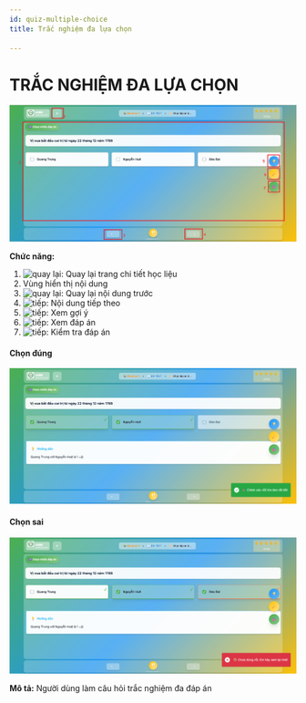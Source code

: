 ```yaml
---
id: quiz-multiple-choice
title: Trắc nghiệm đa lựa chọn

---
```


# TRẮC NGHIỆM ĐA LỰA CHỌN

![Trắc nghiệm đơn](/img/hoc-lieu-so/quiz-multiple-choice/nhieu-dap-an.png)



__Chức năng:__
1. <img src="/docs-lms-hls/img/chung/back.png" alt="quay lại" width="50" />: Quay lại trang chi tiết học liệu
2. Vùng hiển thị nội dung
3. <img src="/docs-lms-hls/img/chung/back2.png" alt="quay lại" width="70" />: Quay lại nội dung trước
4. <img src="/docs-lms-hls/img/chung/next.png" alt="tiếp" width="70" />: Nội dung tiếp theo
5. <img src="/docs-lms-hls/img/hoc-lieu-so/quiz-single-choice/goi-y.png" alt="tiếp" width="50" />: Xem gợi ý
6. <img src="/docs-lms-hls/img/hoc-lieu-so/quiz-single-choice/dap-an.png" alt="tiếp" width="50" />: Xem đáp án
7. <img src="/docs-lms-hls/img/hoc-lieu-so/quiz-single-choice/kiem-tra.png" alt="tiếp" width="50" />: Kiểm tra đáp án

#### Chọn đúng
![Trắc nghiệm đơn](/img/hoc-lieu-so/quiz-multiple-choice/dung.png)

#### Chọn sai
![Trắc nghiệm đơn](/img/hoc-lieu-so/quiz-multiple-choice/sai.png)

__Mô tả:__ Người dùng làm câu hỏi trắc nghiệm đa đáp án

